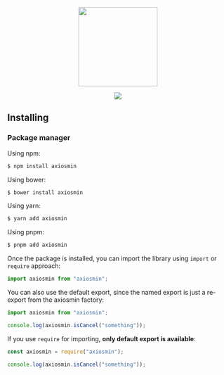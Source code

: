 <p align="center"><img height="180" src="https://github.com/ligdy7/axiosmin-min/assets/26371465/2d7d88d7-1b23-48eb-8b49-f555a9e7dce3"></p>

<p align="center">
  <a href="https://www.npmjs.com/package/swr-min"><img src="https://img.shields.io/badge/LICENSE-MIT-blue"></a>
</p>

## Installing

### Package manager

Using npm:

```bash
$ npm install axiosmin
```

Using bower:

```bash
$ bower install axiosmin
```

Using yarn:

```bash
$ yarn add axiosmin
```

Using pnpm:

```bash
$ pnpm add axiosmin
```

Once the package is installed, you can import the library using `import` or `require` approach:

```js
import axiosmin from "axiosmin";
```

You can also use the default export, since the named export is just a re-export from the axiosmin factory:

```js
import axiosmin from "axiosmin";

console.log(axiosmin.isCancel("something"));
```

If you use `require` for importing, **only default export is available**:

```js
const axiosmin = require("axiosmin");

console.log(axiosmin.isCancel("something"));
```
